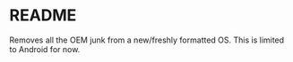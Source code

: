 # README

Removes all the OEM junk from a new/freshly formatted OS. This is limited to Android for now.
